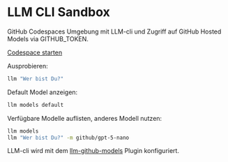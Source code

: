 # LLM CLI Sandbox

GitHub Codespaces Umgebung mit LLM-cli und Zugriff auf GitHub Hosted Models via GITHUB_TOKEN.

[Codespace starten](https://codespaces.new/youngbrioche/codespaces-llm?quickstart=1)

Ausprobieren:

```bash
llm "Wer bist Du?"
```

Default Model anzeigen:

```bash
llm models default
```

Verfügbare Modelle auflisten, anderes Modell nutzen:

```bash
llm models
llm "Wer bist Du?" -m github/gpt-5-nano
```

LLM-cli wird mit dem [llm-github-models](https://github.com/tonybaloney/llm-github-models) Plugin konfiguriert.
